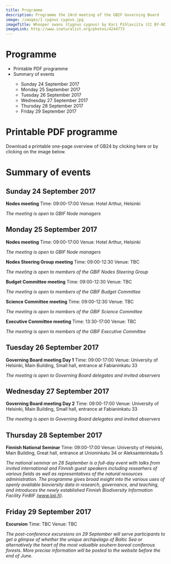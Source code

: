 ```yaml
---
title: Programme
description: Programme the 24rd meeting of the GBIF Governing Board 
image: /images/1 cygnus cygnus.jpg
imageTitle: Whooper swans (Cygnus cygnus) by Kari Pihlaviita (CC BY-NC 4.0)
imageLink: http://www.inaturalist.org/photos/4244773
---
```


# Programme

<ul><li>Printable PDF programme</li>
<li>Summary of events</li>
<ul><li>Sunday 24 September 2017</li>
<li>Monday 25 September 2017</li>
<li>Tuesday 26 September 2017</li>
<li>Wednesday 27 September 2017</li>
<li>Thursday 28 September 2017</li>
<li>Friday 29 September 2017</li>
</ul></ul>

# Printable PDF programme
Download a printable one-page overview of GB24 by clicking here or by clicking on the image below.

# Summary of events

## Sunday 24 September 2017

**Nodes meeting**
Time: 09:00-17:00
Venue: Hotel Arthur, Helsinki

*The meeting is open to GBIF Node managers*

## Monday 25 September 2017

**Nodes meeting**
Time: 09:00-17:00
Venue: Hotel Arthur, Helsinki

*The meeting is open to GBIF Node managers*

**Nodes Steering Group meeting**
Time: 09:00-12:30
Venue: TBC

*The meeting is open to members of the GBIF Nodes Steering Group*

**Budget Committee meeting**
Time: 09:00-12:30
Venue: TBC

*The meeting is open to members of the GBIF Budget Committee*

**Science Committee meeting**
Time: 09:00-12:30
Venue: TBC

*The meeting is open to members of the GBIF Science Committee*


**Executive Committee meeting**
Time: 13:30-17:00
Venue: TBC

*The meeting is open to members of the GBIF Executive Committee*


## Tuesday 26 September 2017

**Governing Board meeting Day 1**
Time: 09:00-17:00
Venue: University of Helsinki, Main Building, Small hall, entrance at Fabianinkatu 33

*The meeting is open to Governing Board delegates and invited observers*

## Wednesday 27 September 2017

**Governing Board meeting Day 2**
Time: 09:00-17:00
Venue: University of Helsinki, Main Building, Small hall, entrance at Fabianinkatu 33

*The meeting is open to Governing Board delegates and invited observers*

## Thursday 28 September 2017

**Finnish National Seminar**
Time: 09:00-17:00
Venue: University of Helsinki, Main Building, Great hall, entrance at Unioninkatu 34 or Aleksanterinkatu 5

*The national seminar on 28 September is a full-day event with talks from invited international and Finnish guest speakers including researhers of various fields as well as representatives of the natural resources administration. The programme gives broad insight into the various uses of openly available bioviersity data in research, governance, and teaching, and introduces the newly established Finnish Biodiversity Information Facility FinBIF (www.laji.fi).*

## Friday 29 September 2017

**Excursion**
Time: TBC
Venue: TBC

*The post-conference excursions on 29 September will serve participants to get a glimpse of whether the unique archipelago of Baltic Sea or alternatively the heart of the most valualble souhern boreal coniferous forests. More precise information will be posted to the website before the end of June.*
